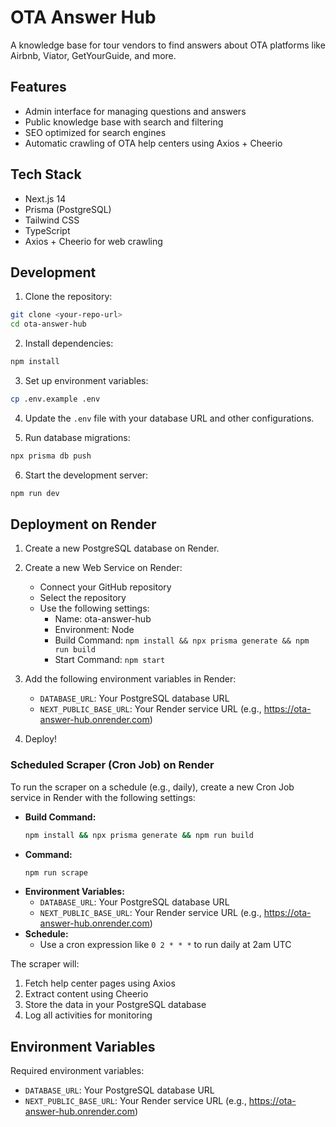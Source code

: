 # OTA Answer Hub

A knowledge base for tour vendors to find answers about OTA platforms like Airbnb, Viator, GetYourGuide, and more.

## Features

- Admin interface for managing questions and answers
- Public knowledge base with search and filtering
- SEO optimized for search engines
- Automatic crawling of OTA help centers using Axios + Cheerio

## Tech Stack

- Next.js 14
- Prisma (PostgreSQL)
- Tailwind CSS
- TypeScript
- Axios + Cheerio for web crawling

## Development

1. Clone the repository:
```bash
git clone <your-repo-url>
cd ota-answer-hub
```

2. Install dependencies:
```bash
npm install
```

3. Set up environment variables:
```bash
cp .env.example .env
```

4. Update the `.env` file with your database URL and other configurations.

5. Run database migrations:
```bash
npx prisma db push
```

6. Start the development server:
```bash
npm run dev
```

## Deployment on Render

1. Create a new PostgreSQL database on Render.

2. Create a new Web Service on Render:
   - Connect your GitHub repository
   - Select the repository
   - Use the following settings:
     - Name: ota-answer-hub
     - Environment: Node
     - Build Command: `npm install && npx prisma generate && npm run build`
     - Start Command: `npm start`

3. Add the following environment variables in Render:
   - `DATABASE_URL`: Your PostgreSQL database URL
   - `NEXT_PUBLIC_BASE_URL`: Your Render service URL (e.g., https://ota-answer-hub.onrender.com)

4. Deploy!

### Scheduled Scraper (Cron Job) on Render

To run the scraper on a schedule (e.g., daily), create a new Cron Job service in Render with the following settings:

- **Build Command:**
  ```bash
  npm install && npx prisma generate && npm run build
  ```
- **Command:**
  ```bash
  npm run scrape
  ```
- **Environment Variables:**
  - `DATABASE_URL`: Your PostgreSQL database URL
  - `NEXT_PUBLIC_BASE_URL`: Your Render service URL (e.g., https://ota-answer-hub.onrender.com)
- **Schedule:**
  - Use a cron expression like `0 2 * * *` to run daily at 2am UTC

The scraper will:
1. Fetch help center pages using Axios
2. Extract content using Cheerio
3. Store the data in your PostgreSQL database
4. Log all activities for monitoring

## Environment Variables

Required environment variables:

- `DATABASE_URL`: Your PostgreSQL database URL
- `NEXT_PUBLIC_BASE_URL`: Your Render service URL (e.g., https://ota-answer-hub.onrender.com)